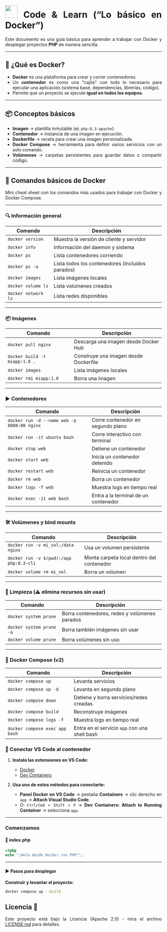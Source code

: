 <div align="justify">

# <img src=.../../../../images/coding-book.png width="40"> Code & Learn (“Lo básico en Docker”)

Este documento es una guía básica para aprender a trabajar con Docker y desplegar proyectos **PHP** de manera sencilla.

---

## 🧩 ¿Qué es Docker?

- **Docker** es una plataforma para crear y correr contenedores.  
- Un **contenedor** es como una "cajita" con todo lo necesario para ejecutar una aplicación (sistema base, dependencias, librerías, código).  
- Permite que un proyecto se ejecute **igual en todos los equipos**.

---

## 📦 Conceptos básicos

- **Imagen** → plantilla inmutable (ej: `php:8.3-apache`).  
- **Contenedor** → instancia de una imagen en ejecución.  
- **Dockerfile** → receta para crear una imagen personalizada.  
- **Docker Compose** → herramienta para definir varios servicios con un solo comando.  
- **Volúmenes** → carpetas persistentes para guardar datos o compartir código.  

---

## 📘 Comandos básicos de Docker

Mini cheat sheet con los comandos más usados para trabajar con Docker y Docker Compose.

---

### 🔍 Información general

| Comando              | Descripción                                  |
|-----------------------|----------------------------------------------|
| `docker version`      | Muestra la versión de cliente y servidor     |
| `docker info`         | Información del daemon y sistema             |
| `docker ps`           | Lista contenedores corriendo                 |
| `docker ps -a`        | Lista todos los contenedores (incluidos parados) |
| `docker images`       | Lista imágenes locales                       |
| `docker volume ls`    | Lista volúmenes creados                      |
| `docker network ls`   | Lista redes disponibles                      |

---

### 📦 Imágenes

| Comando                         | Descripción                          |
|---------------------------------|--------------------------------------|
| `docker pull nginx`              | Descarga una imagen desde Docker Hub |
| `docker build -t miapp:1.0 .`    | Construye una imagen desde Dockerfile |
| `docker images`                  | Lista imágenes locales               |
| `docker rmi miapp:1.0`           | Borra una imagen                     |

---

### ▶️ Contenedores

| Comando                                   | Descripción                             |
|-------------------------------------------|-----------------------------------------|
| `docker run -d --name web -p 8080:80 nginx` | Corre contenedor en segundo plano        |
| `docker run -it ubuntu bash`              | Corre interactivo con terminal           |
| `docker stop web`                         | Detiene un contenedor                    |
| `docker start web`                        | Inicia un contenedor detenido            |
| `docker restart web`                      | Reinicia un contenedor                   |
| `docker rm web`                           | Borra un contenedor                      |
| `docker logs -f web`                      | Muestra logs en tiempo real              |
| `docker exec -it web bash`                | Entra a la terminal de un contenedor     |

---

### 🛠️ Volúmenes y bind mounts

| Comando                                  | Descripción                                  |
|------------------------------------------|----------------------------------------------|
| `docker run -v mi_vol:/data nginx`       | Usa un volumen persistente                   |
| `docker run -v $(pwd):/app php:8.3-cli`  | Monta carpeta local dentro del contenedor    |
| `docker volume rm mi_vol`                | Borra un volumen                             |

---

### 🧹 Limpieza (⚠️ elimina recursos sin usar)

| Comando                   | Descripción                                   |
|----------------------------|-----------------------------------------------|
| `docker system prune`      | Borra contenedores, redes y volúmenes parados |
| `docker system prune -a`   | Borra también imágenes sin usar               |
| `docker volume prune`      | Borra volúmenes sin uso                       |

---

### 🧩 Docker Compose (v2)

| Comando                        | Descripción                                   |
|--------------------------------|-----------------------------------------------|
| `docker compose up`            | Levanta servicios                             |
| `docker compose up -d`         | Levanta en segundo plano                      |
| `docker compose down`          | Detiene y borra servicios/redes creadas       |
| `docker compose build`         | Reconstruye imágenes                          |
| `docker compose logs -f`       | Muestra logs en tiempo real                   |
| `docker compose exec app bash` | Entra en el servicio `app` con una shell bash |

### 🔗 Conectar VS Code al contenedor

1. **Instala las extensiones en VS Code:**
   - [Docker](https://marketplace.visualstudio.com/items?itemName=ms-azuretools.vscode-docker)
   - [Dev Containers](https://marketplace.visualstudio.com/items?itemName=ms-vscode-remote.remote-containers)

2. **Usa uno de estos métodos para conectarte:**
   - **Panel Docker en VS Code** → pestaña **Containers** → clic derecho en `app` → **Attach Visual Studio Code**.
   - O: `Ctrl/Cmd + Shift + P` → **Dev Containers: Attach to Running Container** → selecciona `app`.

---

### Comenzamos

#### 📄 index.php

```php
<?php
echo "¡Hola desde Docker con PHP!";
```

---

#### ▶️ Pasos para desplegar

**Construir y levantar el proyecto:**

```bash
docker compose up --build
```

## Licencia 📄

Este proyecto está bajo la Licencia (Apache 2.0) - mira el archivo [LICENSE.md](../../LICENSE) para detalles.

</div>